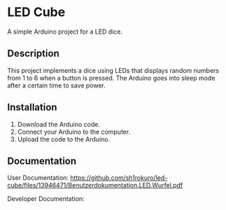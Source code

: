 # LED Cube

A simple Arduino project for a LED dice.

## Description

This project implements a dice using LEDs that displays random numbers from 1 to 6 when a button is pressed. The Arduino goes into sleep mode after a certain time to save power.

## Installation

1. Download the Arduino code.
2. Connect your Arduino to the computer.
3. Upload the code to the Arduino.

## Documentation

User Documentation: https://github.com/sh1rokuro/led-cube/files/13946471/Benutzerdokumentation.LED.Wurfel.pdf

Developer Documentation:

